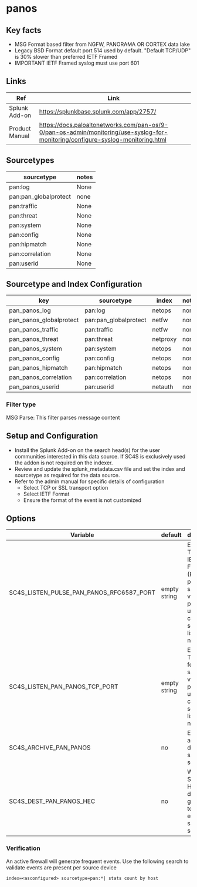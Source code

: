 # panos

## Key facts

* MSG Format based filter from NGFW, PANORAMA OR CORTEX data lake
* Legacy BSD Format default port 514 used by default. "Default TCP/UDP" is 30% slower than preferred IETF Framed
* IMPORTANT IETF Framed syslog must use port 601

## Links

| Ref            | Link                                                                                                    |
|----------------|---------------------------------------------------------------------------------------------------------|
| Splunk Add-on  | <https://splunkbase.splunk.com/app/2757/>                                                                 |
| Product Manual | <https://docs.paloaltonetworks.com/pan-os/9-0/pan-os-admin/monitoring/use-syslog-for-monitoring/configure-syslog-monitoring.html>                                                         |

## Sourcetypes

| sourcetype     | notes                                                                                                   |
|----------------|---------------------------------------------------------------------------------------------------------|
| pan:log        | None                                                                                                    |
| pan:pan_globalprotect | none |
| pan:traffic    | None                                                                                         |
| pan:threat     | None                                                                                          |
| pan:system     | None                                                                                          |
| pan:config     | None                                                                                          |
| pan:hipmatch   | None                                                                                          |
| pan:correlation | None                                                                                          |
| pan:userid | None                                                                                          |

## Sourcetype and Index Configuration

| key                     | sourcetype     | index          | notes          |
|-------------------------|----------------|----------------|----------------|
| pan_panos_log           | pan:log       | netops          | none          |
| pan_panos_globalprotect | pan:pan_globalprotect | netfw | none |
| pan_panos_traffic       | pan:traffic      | netfw          | none          |
| pan_panos_threat        | pan:threat      | netproxy          | none          |
| pan_panos_system        | pan:system      | netops          | none          |
| pan_panos_config        | pan:config      | netops          | none          |
| pan_panos_hipmatch      | pan:hipmatch      | netops          | none          |
| pan_panos_correlation   | pan:correlation      | netops          | none          |
| pan_panos_userid        | pan:userid      | netauth          | none          |

### Filter type

MSG Parse: This filter parses message content

## Setup and Configuration

* Install the Splunk Add-on on the search head(s) for the user communities interested in this data source. If SC4S is exclusively used the addon is not required on the indexer.
* Review and update the splunk_metadata.csv file and set the index and sourcetype as required for the data source.
* Refer to the admin manual for specific details of configuration
  * Select TCP or SSL transport option
  * Select IETF Format
  * Ensure the format of the event is not customized

## Options

| Variable       | default        | description    |
|----------------|----------------|----------------|
| SC4S_LISTEN_PULSE_PAN_PANOS_RFC6587_PORT      | empty string      | Enable a TCP using IETF Framing (RFC6587) port for this specific vendor product using a comma-separated list of port numbers |
| SC4S_LISTEN_PAN_PANOS_TCP_PORT      | empty string      | Enable a TCP port for this specific vendor product using a comma-separated list of port numbers |
| SC4S_ARCHIVE_PAN_PANOS | no | Enable archive to disk for this specific source |
| SC4S_DEST_PAN_PANOS_HEC | no | When Splunk HEC is disabled globally set to yes to enable this specific source |

### Verification

An active firewall will generate frequent events. Use the following search to validate events are present per source device

```
index=<asconfigured> sourcetype=pan:*| stats count by host
```

